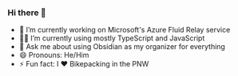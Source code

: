 ### Hi there 👋

- 🔭 I’m currently working on Microsoft's Azure Fluid Relay service
- 🧑‍💻 I’m currently using mostly TypeScript and JavaScript
- 💬 Ask me about using Obsidian as my organizer for everything
- 😄 Pronouns: He/Him
- ⚡ Fun fact: I ❤️ Bikepacking in the PNW

